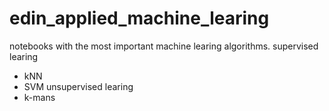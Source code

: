 # edin_applied_machine_learing

notebooks with the most important machine learing algorithms.
supervised learing
* kNN
* SVM
unsupervised learing
* k-mans
